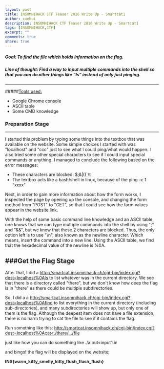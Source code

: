 ```yaml
---
layout: post
title: INSOMNIHACK CTF Teaser 2016 Write Up - Smartcat1
author: xuehui
description: INSOMNIHACK CTF Teaser 2016 Write Up - Smartcat1
tags: [INSOMNIHACK,CTF]
excerpt: ""
comments: true
share: true
---
```


##### Goal:	To find the file which holds information on the flag.

##### Line of thought: Find a way to input multiple commands into the shell so that you can do other things like "ls" instead of only just pinging. 

------

#####<u>Tools used:</u>
- Google Chrome console
- ASCII table
- Some CMD knowledge 

### Preparation Stage
-----
I started this problem by typing some things into the textbox that was available on the website. Some simple choices I started with was "localhost" and "ccc" just to see what I could ping/what would happen. I also tried some other special characters to see if I could input special commands or anything.
I managed to conclude the following based on the error messages:

- These characters are blocked:  $;&|({`\t
- The textbox acts like a bash/shell in linux, because of the ping –c 1 “xxxx” 
		
		
Next, in order to gain more information about how the form works, I inspected the page by opening up the console, and changing the form method from "POST" to "GET", so that I could see how the form values appear in the website link. 
		

With the help of some basic command line knowledge and an ASCII table, one knows that we can type multiple commands into the shell by using ";" and "&&", but we know that these 2 characters are blocked. Thus, the only option left is to use "\n", also known as the newline character. Which means, insert the command into a new line. Using the ASCII table, we find that the hexadecimal value of the newline is %0A. 
		

###Get the Flag Stage
------- 
After that, I did a http://smartcat.insomnihack.ch/cgi-bin/index.cgi?dest=localhost%0Als to list whatever was in the current directory. We see that there is a directory called "there", but we don't know how deep the flag is in "there" as there could be multiple subdirectories.
		

So, I did a a http://smartcat.insomnihack.ch/cgi-bin/index.cgi?dest=localhost%0Afind to list everything in the current directory (including sub-directories), and many subdirectories will show up, but only one of them is the flag. Although the deepest item does not have a file extension, there is no harm trying to cat the file to see if it contains the flag. 
		

Run something like this: [http://smartcat.insomnihack.ch/cgi-bin/index.cgi?dest=localhost%0Acat<./there/.../file](http://smartcat.insomnihack.ch/cgi-bin/index.cgi?dest=localhost%0Acat<./there/.../file)
		
just like how you can do something like ./a.out<input1.in 

		
and bingo! the flag will be displayed on the website:
		
<b>INS{warm_kitty_smelly_kitty_flush_flush_flush} </b>


